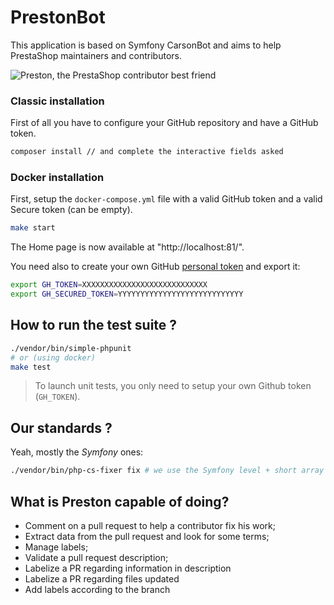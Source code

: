 # PrestonBot

This application is based on Symfony CarsonBot and aims to help PrestaShop maintainers and contributors.

![Preston, the PrestaShop contributor best friend](http://i.imgur.com/r26gJW4.png)

### Classic installation

First of all you have to configure your GitHub repository and have a GitHub token.

```bash
composer install // and complete the interactive fields asked
```

### Docker installation

First, setup the `docker-compose.yml` file with a valid GitHub token and a valid Secure token (can be empty).

```bash
make start
```

The Home page is now available at "http://localhost:81/".

You need also to create your own GitHub [personal token](https://github.com/settings/tokens) and export it:

```bash
export GH_TOKEN=XXXXXXXXXXXXXXXXXXXXXXXXXXXX
export GH_SECURED_TOKEN=YYYYYYYYYYYYYYYYYYYYYYYYYYYY
```

## How to run the test suite ?

```bash
./vendor/bin/simple-phpunit
# or (using docker)
make test
```

> To launch unit tests, you only need to setup your own Github token (`GH_TOKEN`).

## Our standards ?

Yeah, mostly the *Symfony* ones:

```bash
./vendor/bin/php-cs-fixer fix # we use the Symfony level + short array notation filter
```

## What is Preston capable of doing?

* Comment on a pull request to help a contributor fix his work;
* Extract data from the pull request and look for some terms;
* Manage labels;
* Validate a pull request description;
* Labelize a PR regarding information in description
* Labelize a PR regarding files updated
* Add labels according to the branch
